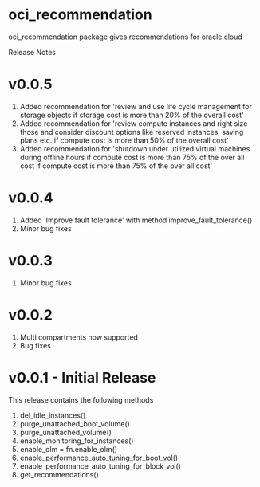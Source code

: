 # oci_recommendation

oci_recommendation package gives recommendations for oracle cloud

Release Notes
# v0.0.5
1. Added recommendation for 'review and use life cycle management for storage objects if storage cost is more than 20% of the overall cost'
2. Added recommendation for 'review compute instances and right size those and consider discount options like reserved instances, saving plans etc. if compute cost is more than 50% of the overall cost'
3. Added recommendation for 'shutdown under utilized virtual machines during offline hours if compute cost is more than 75% of the over all cost if compute cost is more than 75% of the over all cost'

# v0.0.4
1. Added 'Improve fault tolerance' with method improve_fault_tolerance()
2. Minor bug fixes

# v0.0.3 
1. Minor bug fixes

# v0.0.2
1. Multi compartments now supported
2. Bug fixes


# v0.0.1 - Initial Release
This release contains the following methods
1. del_idle_instances()
2. purge_unattached_boot_volume()
3. purge_unattached_volume()
4. enable_monitoring_for_instances()
5. enable_olm = fn.enable_olm()
6. enable_performance_auto_tuning_for_boot_vol()
7. enable_performance_auto_tuning_for_block_vol()
8. get_recommendations()